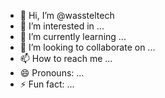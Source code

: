 - 👋 Hi, I’m @wassteltech
- 👀 I’m interested in ...
- 🌱 I’m currently learning ...
- 💞️ I’m looking to collaborate on ...
- 📫 How to reach me ...
- 😄 Pronouns: ...
- ⚡ Fun fact: ...

<!---
wassteltech/wassteltech is a ✨ special ✨ repository because its `README.md` (this file) appears on your GitHub profile.
You can click the Preview link to take a look at your changes.
--->
